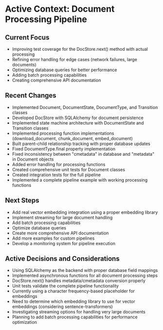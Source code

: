 # Active Context: Document Processing Pipeline

## Current Focus
- Improving test coverage for the DocStore.next() method with actual processing
- Refining error handling for edge cases (network failures, large documents)
- Optimizing database queries for better performance
- Adding batch processing capabilities
- Creating comprehensive API documentation

## Recent Changes
- Implemented Document, DocumentState, DocumentType, and Transition classes
- Developed DocStore with SQLAlchemy for document persistence
- Implemented state machine architecture with DocumentState and Transition classes
- Implemented processing function implementations (download_document, chunk_document, embed_document)
- Built parent-child relationship tracking with proper database updates
- Fixed DocumentType.final property implementation
- Fixed inconsistency between "cmetadata" in database and "metadata" in Document objects
- Added error handling for processing functions
- Created comprehensive unit tests for Document classes
- Created integration tests for the full pipeline
- Implemented a complete pipeline example with working processing functions


## Next Steps
- Add real vector embedding integration using a proper embedding library
- Implement streaming for large document handling
- Add batch processing capabilities
- Optimize database queries
- Create more comprehensive API documentation
- Add more examples for custom pipelines
- Develop a monitoring system for pipeline execution


## Active Decisions and Considerations
- Using SQLAlchemy as the backend with proper database field mappings
- Implemented asynchronous functions for all document processing steps
- DocStore.next() handles metadata/cmetadata conversion properly
- Unit tests validate the complete pipeline functionality
- Currently using a character frequency-based placeholder for embeddings
- Need to determine which embedding library to use for vector embeddings (considering sentence-transformers)
- Investigating streaming options for handling very large documents
- Planning to add batch processing capabilities for performance optimization
